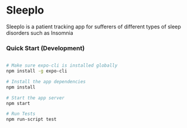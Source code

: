 # SleepIo

SleepIo is a patient tracking app for sufferers of different types of sleep disorders such as Insomnia

### Quick Start (Development)

```bash

# Make sure expo-cli is installed globally
npm install -g expo-cli

# Install the app dependencies
npm install

# Start the app server
npm start

# Run Tests
npm run-script test

